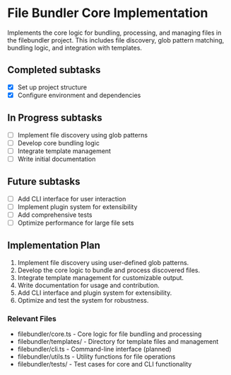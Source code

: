 # File Bundler Core Implementation

Implements the core logic for bundling, processing, and managing files in the filebundler project. This includes file discovery, glob pattern matching, bundling logic, and integration with templates.

## Completed subtasks

- [x] Set up project structure
- [x] Configure environment and dependencies

## In Progress subtasks

- [ ] Implement file discovery using glob patterns
- [ ] Develop core bundling logic
- [ ] Integrate template management
- [ ] Write initial documentation

## Future subtasks

- [ ] Add CLI interface for user interaction
- [ ] Implement plugin system for extensibility
- [ ] Add comprehensive tests
- [ ] Optimize performance for large file sets

## Implementation Plan

1. Implement file discovery using user-defined glob patterns.
2. Develop the core logic to bundle and process discovered files.
3. Integrate template management for customizable output.
4. Write documentation for usage and contribution.
5. Add CLI interface and plugin system for extensibility.
6. Optimize and test the system for robustness.

### Relevant Files

- filebundler/core.ts - Core logic for file bundling and processing
- filebundler/templates/ - Directory for template files and management
- filebundler/cli.ts - Command-line interface (planned) 
- filebundler/utils.ts - Utility functions for file operations
- filebundler/tests/ - Test cases for core and CLI functionality

